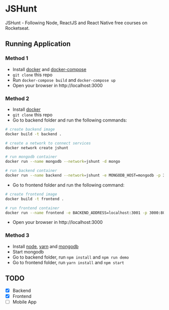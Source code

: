 # JSHunt
JSHunt - Following Node, ReactJS and React Native free courses on Rocketseat. 

## Running Application
### Method 1
- Install [docker](https://docs.docker.com/install/) and [docker-compose](https://docs.docker.com/compose/install/)
- `git clone` this repo
- Run `docker-compose build` and `docker-compose up`
- Open your browser in http://localhost:3000

### Method 2
- Install [docker](https://docs.docker.com/install/)
- `git clone` this repo
- Go to backend folder and run the following commands:
```sh
# create backend image
docker build -t backend .

# create a network to connect services
docker network create jshunt

# run mongodb container
docker run --name mongodb --network=jshunt -d mongo

# run backend container
docker run --name backend --network=jshunt -e MONGODB_HOST=mongodb -p 3001:3001 -d backend
```
- Go to frontend folder and run the following command:
```sh
# create frontend image
docker build -t frontend .

# run frontend container
docker run --name frontend -e BACKEND_ADDRESS=localhost:3001 -p 3000:80 -d frontend
```
- Open your browser in http://localhost:3000 

### Method 3
- Install [node](https://nodejs.org/en/download/), [yarn](https://classic.yarnpkg.com/en/docs/install/#debian-stable) and [mongodb](https://docs.mongodb.com/manual/installation/)
- Start mongodb
- Go to backend folder, run `npm install` and `npm run demo`
- Go to frontend folder, run `yarn install` and `npm start`

## TODO
- [x] Backend
- [x] Frontend
- [ ] Mobile App